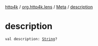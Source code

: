 [http4k](../../index.md) / [org.http4k.lens](../index.md) / [Meta](index.md) / [description](./description.md)

# description

`val description: `[`String`](https://kotlinlang.org/api/latest/jvm/stdlib/kotlin/-string/index.html)`?`